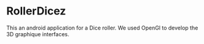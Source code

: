# RollerDicez
This an android application for a Dice roller.
We used OpenGl to develop the 3D graphique interfaces.
